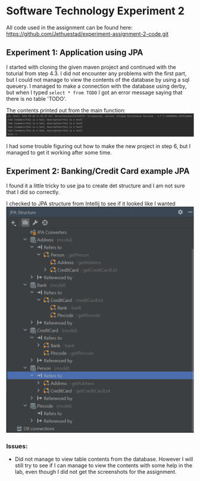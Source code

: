 # Software Technology Experiment 2

All code used in the assignment can be found here:
https://github.com/Jethuestad/experiment-assignment-2-code.git

## Experiment 1: Application using JPA

I started with cloning the given maven project and continued with the toturial
from step 4.3. I did not encounter any problems with the first part,
but I could not manage to view the contents of the database by using a sql queuery.
I managed to make a connection with the database using derby, but when I typed
`select * from TODO` I got an error message saying that there is no table 'TODO'.

The contents printed out from the main function:
![database_entries](database_entires.png)

I had some trouble figuring out how to make the new project in step 6, but I
managed to get it working after some time.


## Experiment 2: Banking/Credit Card example JPA

I found it a little tricky to use jpa to create det structure and I am not sure
that I did so correctly.

I checked to JPA structure from Intellij to see if it looked like I wanted
![bank jpa structure](bankjpastructure.png)

### Issues:

 - Did not manage to view table contents from the database. However I will still
try to see if I can manage to view the contents with some help in the
lab, even though I did not get the screenshots for the assignment.